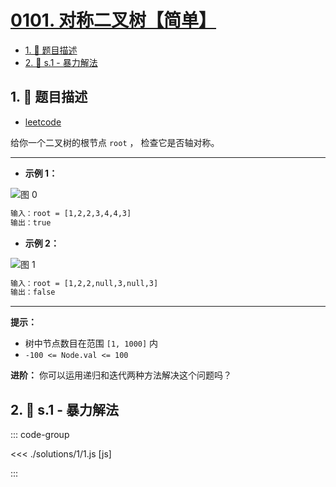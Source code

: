 # [0101. 对称二叉树【简单】](https://github.com/tnotesjs/TNotes.leetcode/tree/main/notes/0101.%20%E5%AF%B9%E7%A7%B0%E4%BA%8C%E5%8F%89%E6%A0%91%E3%80%90%E7%AE%80%E5%8D%95%E3%80%91)

<!-- region:toc -->

- [1. 📝 题目描述](#1--题目描述)
- [2. 🎯 s.1 - 暴力解法](#2--s1---暴力解法)

<!-- endregion:toc -->

## 1. 📝 题目描述

- [leetcode](https://leetcode.cn/problems/symmetric-tree)

给你一个二叉树的根节点 `root` ， 检查它是否轴对称。

---

- **示例 1：**

![图 0](https://cdn.jsdelivr.net/gh/tnotesjs/imgs@main/2025-08-21-12-24-18.png)

```txt
输入：root = [1,2,2,3,4,4,3]
输出：true
```

- **示例 2：**

![图 1](https://cdn.jsdelivr.net/gh/tnotesjs/imgs@main/2025-08-21-12-24-23.png)

```txt
输入：root = [1,2,2,null,3,null,3]
输出：false
```

---

**提示：**

- 树中节点数目在范围 `[1, 1000]` 内
- `-100 <= Node.val <= 100`

**进阶：** 你可以运用递归和迭代两种方法解决这个问题吗？

## 2. 🎯 s.1 - 暴力解法

::: code-group

<<< ./solutions/1/1.js [js]

:::
